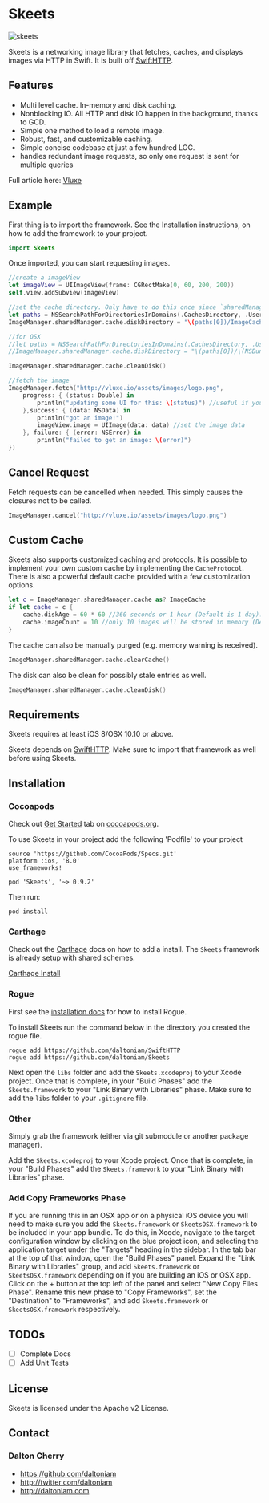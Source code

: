Skeets
=====

![skeets](http://img1.wikia.nocookie.net/__cb20110522030251/marvel_dc/images/2/2b/Skeets_JLU_1.jpg)

Skeets is a networking image library that fetches, caches, and displays images via HTTP in Swift. It is built off [SwiftHTTP](https://github.com/daltoniam/SwiftHTTP).

## Features

- Multi level cache. In-memory and disk caching.
- Nonblocking IO. All HTTP and disk IO happen in the background, thanks to GCD.
- Simple one method to load a remote image.
- Robust, fast, and customizable caching.
- Simple concise codebase at just a few hundred LOC.
- handles redundant image requests, so only one request is sent for multiple queries

Full article here: [Vluxe](http://vluxe.io/skeets.html)

## Example

First thing is to import the framework. See the Installation instructions, on how to add the framework to your project.

```swift
import Skeets
```

Once imported, you can start requesting images.

```swift
//create a imageView
let imageView = UIImageView(frame: CGRectMake(0, 60, 200, 200))
self.view.addSubview(imageView)

//set the cache directory. Only have to do this once since `sharedManager` is a singleton
let paths = NSSearchPathForDirectoriesInDomains(.CachesDirectory, .UserDomainMask, true)
ImageManager.sharedManager.cache.diskDirectory = "\(paths[0])/ImageCache"

//for OSX
//let paths = NSSearchPathForDirectoriesInDomains(.CachesDirectory, .UserDomainMask, true)
//ImageManager.sharedManager.cache.diskDirectory = "\(paths[0])/\(NSBundle.mainBundle().bundleIdentifier!)/ImageCache"

ImageManager.sharedManager.cache.cleanDisk()

//fetch the image
ImageManager.fetch("http://vluxe.io/assets/images/logo.png",
    progress: { (status: Double) in
        println("updating some UI for this: \(status)") //useful if you have some kind of progress dialog as the image loads
    },success: { (data: NSData) in
        println("got an image!")
        imageView.image = UIImage(data: data) //set the image data
    }, failure: { (error: NSError) in
        println("failed to get an image: \(error)")
})
```

## Cancel Request

Fetch requests can be cancelled when needed. This simply causes the closures not to be called.

```swift
ImageManager.cancel("http://vluxe.io/assets/images/logo.png")
```

## Custom Cache

Skeets also supports customized caching and protocols. It is possible to implement your own custom cache by implementing the `CacheProtocol`. There is also a powerful default cache provided with a few customization options.

```swift
let c = ImageManager.sharedManager.cache as? ImageCache
if let cache = c {
    cache.diskAge = 60 * 60 //360 seconds or 1 hour (Default is 1 day).
    cache.imageCount = 10 //only 10 images will be stored in memory (Default is 50).
}
```

The cache can also be manually purged (e.g. memory warning is received).

```swift
ImageManager.sharedManager.cache.clearCache()
```

The disk can also be clean for possibly stale entries as well.

```swift
ImageManager.sharedManager.cache.cleanDisk()
```

## Requirements

Skeets requires at least iOS 8/OSX 10.10 or above.

Skeets depends on [SwiftHTTP](https://github.com/daltoniam/SwiftHTTP). Make sure to import that framework as well before using Skeets.

## Installation

### Cocoapods

Check out [Get Started](http://cocoapods.org/) tab on [cocoapods.org](http://cocoapods.org/).

To use Skeets in your project add the following 'Podfile' to your project

	source 'https://github.com/CocoaPods/Specs.git'
	platform :ios, '8.0'
	use_frameworks!

	pod 'Skeets', '~> 0.9.2'

Then run:

    pod install

### Carthage

Check out the [Carthage](https://github.com/Carthage/Carthage) docs on how to add a install. The `Skeets` framework is already setup with shared schemes.

[Carthage Install](https://github.com/Carthage/Carthage#adding-frameworks-to-an-application)

### Rogue

First see the [installation docs](https://github.com/acmacalister/Rogue) for how to install Rogue.

To install Skeets run the command below in the directory you created the rogue file.

```
rogue add https://github.com/daltoniam/SwiftHTTP
rogue add https://github.com/daltoniam/Skeets
```

Next open the `libs` folder and add the `Skeets.xcodeproj` to your Xcode project. Once that is complete, in your "Build Phases" add the `Skeets.framework` to your "Link Binary with Libraries" phase. Make sure to add the `libs` folder to your `.gitignore` file.

### Other

Simply grab the framework (either via git submodule or another package manager).

Add the `Skeets.xcodeproj` to your Xcode project. Once that is complete, in your "Build Phases" add the `Skeets.framework` to your "Link Binary with Libraries" phase.

### Add Copy Frameworks Phase

If you are running this in an OSX app or on a physical iOS device you will need to make sure you add the `Skeets.framework` or `SkeetsOSX.framework` to be included in your app bundle. To do this, in Xcode, navigate to the target configuration window by clicking on the blue project icon, and selecting the application target under the "Targets" heading in the sidebar. In the tab bar at the top of that window, open the "Build Phases" panel. Expand the "Link Binary with Libraries" group, and add `Skeets.framework` or `SkeetsOSX.framework` depending on if you are building an iOS or OSX app. Click on the + button at the top left of the panel and select "New Copy Files Phase". Rename this new phase to "Copy Frameworks", set the "Destination" to "Frameworks", and add `Skeets.framework` or `SkeetsOSX.framework` respectively.

## TODOs

- [ ] Complete Docs
- [ ] Add Unit Tests

## License

Skeets is licensed under the Apache v2 License.

## Contact

### Dalton Cherry
* https://github.com/daltoniam
* http://twitter.com/daltoniam
* http://daltoniam.com


